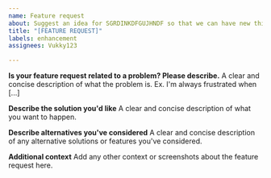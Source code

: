 ```yaml
---
name: Feature request
about: Suggest an idea for SGRDINKDFGUJHNDF so that we can have new things
title: "[FEATURE REQUEST]"
labels: enhancement
assignees: Vukky123

---
```


**Is your feature request related to a problem? Please describe.**
A clear and concise description of what the problem is. Ex. I'm always frustrated when [...]

**Describe the solution you'd like**
A clear and concise description of what you want to happen.

**Describe alternatives you've considered**
A clear and concise description of any alternative solutions or features you've considered.

**Additional context**
Add any other context or screenshots about the feature request here.
